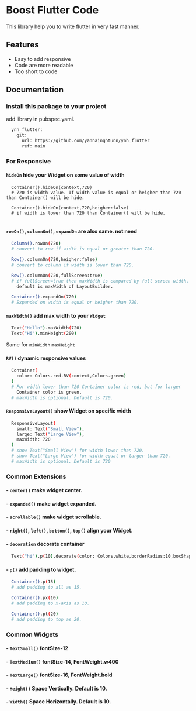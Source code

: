 
# Boost Flutter Code

This library help you to write flutter in very fast manner.




## Features

- Easy to add responsive
- Code are more readable
- Too short to code


## Documentation

### install this package to your project

add library in pubspec.yaml.
```bash
  ynh_flutter:
    git:
      url: https://github.com/yannainghtunn/ynh_flutter
      ref: main
```

### For Responsive

#### `hideOn` hide your Widget on some value of width
```
  Container().hideOn(context,720)
  # 720 is width value. If width value is equal or heigher than 720 than Container() will be hide.

  Container().hideOn(context,720,heigher:false)
  # if width is lower than 720 than Container() will be hide.
  
```
#### `rowOn()`, `columnOn()`, `expandOn` are also same. not need 
```bash
  Column().rowOn(720)
  # convert to row if width is equal or greater than 720.

  Row().columnOn(720,heigher:false)
  # convert to column if width is lower than 720.

  Row().columnOn(720,fullScreen:true)
  # if fullScreen=true then maxWidth is compared by full screen width.
    default is maxWidth of LayoutBuilder.

  Container().expandOn(720)
  # Expanded on width is equal or heigher than 720.
```
  

#### `maxWidth()` add max width to your  `Widget`
  
```bash
  Text("Hello").maxWidth(720)
  Text("Hi").minHeight(200)
```
Same for `minWidth` `maxHeight`


#### `RV()` dynamic responsive values
```bash
  Container(
    color: Colors.red.RV(context,Colors.green)
  )
  # For width lower than 720 Container color is red, but for larger
    Container color is green.
  # maxWidth is optional. Default is 720.
```

#### `ResponsiveLayout()` show Widget on specific width
```bash
  ResponsiveLayout(
    small: Text("Small View"),
    large: Text("Large View"),
    maxWidth: 720
  )
  # show Text("Small View") for width lower than 720.
  # show Text("Large View") for width equal or larger than 720.
  # maxWidth is optional. Default is 720
```


### Common Extensions
#### - `center()` make widget center.
#### - `expanded()` make widget expanded.
#### - `scrollable()` make widget scrollable.
#### - `right()`, `left()`, `bottom()`, `top()` align your Widget.
#### - `decoration` decorate container
```bash
  Text("hi").p(10).decorate(color: Colors.white,borderRadius:10,boxShape: BoxShape.rectangle).center().expanded()
```
#### - `p()` add padding to widget.
```bash
  Container().p(15)
  # add padding to all as 15.

  Container().px(10)
  # add padding to x-axis as 10.

  Container().pt(20)
  # add padding to top as 20.
```

### Common Widgets
#### - `TextSmall()`  fontSize-12
#### - `TextMedium()`  fontSize-14, FontWeight.w400 
#### - `TextLarge()`  fontSize-16, FontWeight.bold
#### - `Height()`  Space Vertically. Default is 10.
#### - `Width()`  Space Horizontally. Default is 10.



